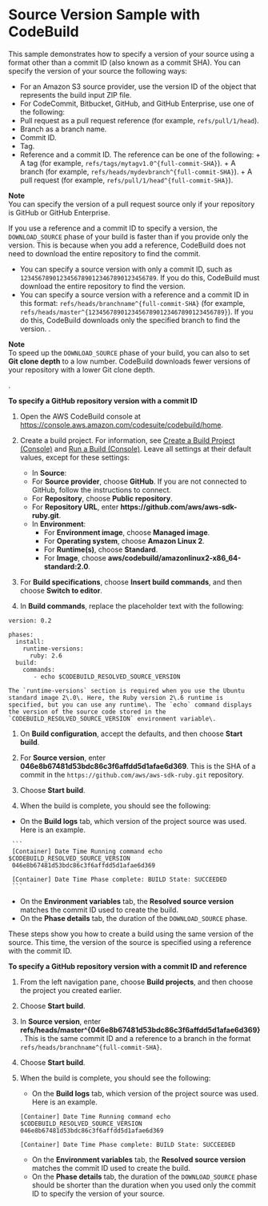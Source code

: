 # Source Version Sample with CodeBuild<a name="sample-source-version"></a>

 This sample demonstrates how to specify a version of your source using a format other than a commit ID \(also known as a commit SHA\)\. You can specify the version of your source the following ways: 
+  For an Amazon S3 source provider, use the version ID of the object that represents the build input ZIP file\. 
+  For CodeCommit, Bitbucket, GitHub, and GitHub Enterprise, use one of the following: 
  +  Pull request as a pull request reference \(for example, `refs/pull/1/head`\)\. 
  +  Branch as a branch name\. 
  +  Commit ID\. 
  +  Tag\. 
  +  Reference and a commit ID\. The reference can be one of the following:
    +  A tag \(for example, `refs/tags/mytagv1.0^{full-commit-SHA}`\)\. 
    +  A branch \(for example, `refs/heads/mydevbranch^{full-commit-SHA}`\)\. 
    +  A pull request \(for example, `refs/pull/1/head^{full-commit-SHA}`\)\. 

**Note**  
 You can specify the version of a pull request source only if your repository is GitHub or GitHub Enterprise\. 

 If you use a reference and a commit ID to specify a version, the `DOWNLOAD_SOURCE` phase of your build is faster than if you provide only the version\. This is because when you add a reference, CodeBuild does not need to download the entire repository to find the commit\. 
+ You can specify a source version with only a commit ID, such as `12345678901234567890123467890123456789`\. If you do this, CodeBuild must download the entire repository to find the version\.
+ You can specify a source version with a reference and a commit ID in this format: `refs/heads/branchname^{full-commit-SHA}` \(for example, `refs/heads/master^{12345678901234567890123467890123456789}`\)\. If you do this, CodeBuild downloads only the specified branch to find the version\. \.

**Note**  
To speed up the `DOWNLOAD_SOURCE` phase of your build, you can also to set **Git clone depth** to a low number\. CodeBuild downloads fewer versions of your repository with a lower Git clone depth\.

 \. 

**To specify a GitHub repository version with a commit ID**

1. Open the AWS CodeBuild console at [https://console\.aws\.amazon\.com/codesuite/codebuild/home](https://console.aws.amazon.com/codesuite/codebuild/home)\.

1. Create a build project\. For information, see [Create a Build Project \(Console\)](create-project.md#create-project-console) and [Run a Build \(Console\)](run-build.md#run-build-console)\. Leave all settings at their default values, except for these settings:
   +  In **Source**: 
     +  For **Source provider**, choose **GitHub**\. If you are not connected to GitHub, follow the instructions to connect\. 
     +  For **Repository**, choose **Public repository**\. 
     +  For **Repository URL**, enter **https://github\.com/aws/aws\-sdk\-ruby\.git**\. 
   + In **Environment**:
     + For **Environment image**, choose **Managed image**\.
     + For **Operating system**, choose **Amazon Linux 2**\.
     + For **Runtime\(s\)**, choose **Standard**\.
     + For **Image**, choose **aws/codebuild/amazonlinux2\-x86\_64\-standard:2\.0**\.

1.  For **Build specifications**, choose **Insert build commands**, and then choose **Switch to editor**\. 

1.  In **Build commands**, replace the placeholder text with the following: 

   ```
   version: 0.2
   
   phases:
     install:
       runtime-versions:
         ruby: 2.6
     build:
       commands:
          - echo $CODEBUILD_RESOLVED_SOURCE_VERSION
   ```

    The `runtime-versions` section is required when you use the Ubuntu standard image 2\.0\. Here, the Ruby version 2\.6 runtime is specified, but you can use any runtime\. The `echo` command displays the version of the source code stored in the `CODEBUILD_RESOLVED_SOURCE_VERSION` environment variable\. 

1.  On **Build configuration**, accept the defaults, and then choose **Start build**\. 

1.  For **Source version**, enter **046e8b67481d53bdc86c3f6affdd5d1afae6d369**\. This is the SHA of a commit in the `https://github.com/aws/aws-sdk-ruby.git` repository\. 

1.  Choose **Start build**\. 

1.  When the build is complete, you should see the following: 
   +  On the **Build logs** tab, which version of the project source was used\. Here is an example\.

     ```
     [Container] Date Time Running command echo $CODEBUILD_RESOLVED_SOURCE_VERSION 
     046e8b67481d53bdc86c3f6affdd5d1afae6d369
      
     [Container] Date Time Phase complete: BUILD State: SUCCEEDED
     ```
   +  On the **Environment variables** tab, the **Resolved source version** matches the commit ID used to create the build\. 
   +  On the **Phase details** tab, the duration of the `DOWNLOAD_SOURCE` phase\. 

 These steps show you how to create a build using the same version of the source\. This time, the version of the source is specified using a reference with the commit ID\. 

**To specify a GitHub repository version with a commit ID and reference**

1.  From the left navigation pane, choose **Build projects**, and then choose the project you created earlier\. 

1.  Choose **Start build**\. 

1.  In **Source version**, enter **refs/heads/master^\{046e8b67481d53bdc86c3f6affdd5d1afae6d369\}**\. This is the same commit ID and a reference to a branch in the format `refs/heads/branchname^{full-commit-SHA}`\. 

1.  Choose **Start build**\. 

1. When the build is complete, you should see the following: 
   +  On the **Build logs** tab, which version of the project source was used\. Here is an example\.

     ```
     [Container] Date Time Running command echo $CODEBUILD_RESOLVED_SOURCE_VERSION 
     046e8b67481d53bdc86c3f6affdd5d1afae6d369
      
     [Container] Date Time Phase complete: BUILD State: SUCCEEDED
     ```
   +  On the **Environment variables** tab, the **Resolved source version** matches the commit ID used to create the build\. 
   +  On the **Phase details** tab, the duration of the `DOWNLOAD_SOURCE` phase should be shorter than the duration when you used only the commit ID to specify the version of your source\.